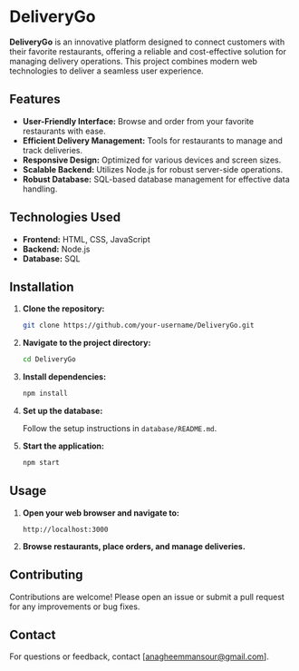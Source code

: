 

# DeliveryGo

**DeliveryGo** is an innovative platform designed to connect customers with their favorite restaurants, offering a reliable and cost-effective solution for managing delivery operations. This project combines modern web technologies to deliver a seamless user experience.

## Features

- **User-Friendly Interface:** Browse and order from your favorite restaurants with ease.
- **Efficient Delivery Management:** Tools for restaurants to manage and track deliveries.
- **Responsive Design:** Optimized for various devices and screen sizes.
- **Scalable Backend:** Utilizes Node.js for robust server-side operations.
- **Robust Database:** SQL-based database management for effective data handling.

## Technologies Used

- **Frontend:** HTML, CSS, JavaScript
- **Backend:** Node.js
- **Database:** SQL

## Installation

1. **Clone the repository:**

   ```bash
   git clone https://github.com/your-username/DeliveryGo.git
   ```

2. **Navigate to the project directory:**

   ```bash
   cd DeliveryGo
   ```

3. **Install dependencies:**

   ```bash
   npm install
   ```

4. **Set up the database:**

   Follow the setup instructions in `database/README.md`.

5. **Start the application:**

   ```bash
   npm start
   ```

## Usage

1. **Open your web browser and navigate to:**

   ```
   http://localhost:3000
   ```

2. **Browse restaurants, place orders, and manage deliveries.**

## Contributing

Contributions are welcome! Please open an issue or submit a pull request for any improvements or bug fixes.

## Contact

For questions or feedback, contact [anagheemmansour@gmail.com].

